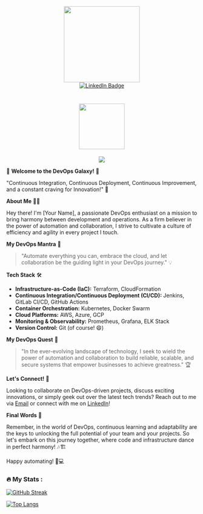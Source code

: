 <div id="header" align="center">
  <img src="https://media.giphy.com/media/dxn6fRlTIShoeBr69N/giphy.gif" width="200"/>
</div>

<div id="badges" align="center">
  <a href="https://www.linkedin.com/in/rachit-s-garg/">
    <img src="https://img.shields.io/badge/LinkedIn-hacker?style=for-the-badge&logo=linkedin&logoColor=white" alt="LinkedIn Badge"/>
  </a>
</div>

<div align="center">
  <img src="https://komarev.com/ghpvc/?username=iamrachit&style=flat-square&color=brightgreen" alt=""/>
</div>

<h1 align="center">
  <img src="https://media.giphy.com/media/KzJkzjggfGN5Py6nkT/giphy.gif" width="120px"/>
</h1>

<div align="center">
  <img src="https://media.giphy.com/media/MC6eSuC3yypCU/giphy.gif" width= auto height= auto/>
</div>

🚀 **Welcome to the DevOps Galaxy!** 🌌

"Continuous Integration, Continuous Deployment, Continuous Improvement, and a constant craving for Innovation!" 🚀

**About Me** 👨‍💻

Hey there! I'm [Your Name], a passionate DevOps enthusiast on a mission to bring harmony between development and operations. As a firm believer in the power of automation and collaboration, I strive to cultivate a culture of efficiency and agility in every project I touch.

**My DevOps Mantra** 📜

> "Automate everything you can, embrace the cloud, and let collaboration be the guiding light in your DevOps journey." 💡

**Tech Stack** 🛠️

- **Infrastructure-as-Code (IaC):** Terraform, CloudFormation
- **Continuous Integration/Continuous Deployment (CI/CD):** Jenkins, GitLab CI/CD, GitHub Actions
- **Container Orchestration:** Kubernetes, Docker Swarm
- **Cloud Platforms:** AWS, Azure, GCP
- **Monitoring & Observability:** Prometheus, Grafana, ELK Stack
- **Version Control:** Git (of course! 😄)

**My DevOps Quest** 🌟

> "In the ever-evolving landscape of technology, I seek to wield the power of automation and collaboration to build reliable, scalable, and secure systems that empower businesses to achieve greatness." 🏆

**Let's Connect!** 👋

Looking to collaborate on DevOps-driven projects, discuss exciting innovations, or simply geek out over the latest tech trends? Reach out to me via [Email](mailto:rachit.works4u@gmail.com) or connect with me on [LinkedIn]([https://www.linkedin.com/in/yourprofile](https://www.linkedin.com/in/rachit-s-garg/))!

**Final Words** 💬

Remember, in the world of DevOps, continuous learning and adaptability are the keys to unlocking the full potential of your team and your projects. So let's embark on this journey together, where code and infrastructure dance in perfect harmony! 🎶🏗️

Happy automating! 🤖💻


### :fire: My Stats :

[![GitHub Streak](http://github-readme-streak-stats.herokuapp.com?user=iamrachit&theme=hacker&hide_border=true)](https://git.io/streak-stats)

[![Top Langs](https://github-readme-stats.vercel.app/api/top-langs/?username=iamrachit&layout=compact&theme=merko)](https://github.com/anuraghazra/github-readme-stats)


<!---
iamrachit/iamrachit is a ✨ special ✨ repository because its `README.md` (this file) appears on your GitHub profile.
You can click the Preview link to take a look at your changes.
--->
